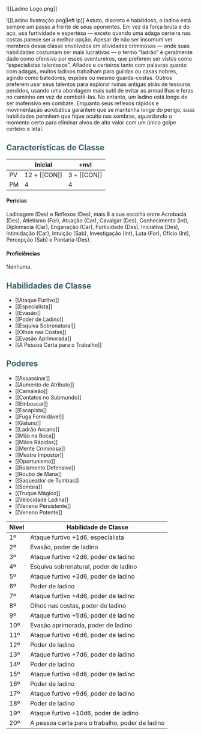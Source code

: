 ![[Ladino Logo.png]]

![[Ladino Ilustração.png|left lp]]
Astuto, discreto e habilidoso, o ladino está sempre um passo à frente de seus oponentes. Em vez da força bruta e do aço, usa furtividade e espertesa — exceto quando uma adaga certeira nas costas parece ser a melhor opção.
Apesar de não ser incomum ver membros dessa classe envolvidos em atividades criminosas — onde suas habilidades costumam ser mais lucrativas — o termo “ladrão” é geralmente dado como ofensivo por esses aventureiros, que preferem ser vistos como “especialistas talentosos”.
Afiados e certeiros tanto com palavras quanto com adagas, muitos ladinos trabalham para guildas ou casas nobres, agindo como batedores, espiões ou mesmo guarda-costas. Outros preferem usar seus talentos para explorar ruínas antigas atrás de tesouros perdidos, usando uma abordagem mais sutil de evitar as armadilhas e feras no caminho em vez de combatê-las.
No entanto, um ladino está longe de ser inofensivo em combate. Enquanto seus reflexos rápidos e movimentação acrobática garantem que se mantenha longe do perigo, suas habilidades permitem que fique oculto nas sombras, aguardando o momento certo para eliminar alvos de alto valor com um único golpe certeiro e letal.

## <span style="color:rgb(59, 98, 105)">Características de Classe</span>

|     | Inicial | +nvl |
| --- | ------- | ---- |
| PV  | 12 + [[CON‎]] | 3 + [[CON‎]] |
| PM  | 4       | 4    |

#### Perícias

Ladinagem (Des) e Reflexos (Des), mais 8 a sua escolha entre Acrobacia (Des), Atletismo (For), Atuação (Car), Cavalgar (Des), Conhecimento (Int), Diplomacia (Car), Enganação (Car), Furtividade (Des), Iniciativa (Des), Intimidação (Car), Intuição (Sab), Investigação (Int), Luta (For), Ofício (Int), Percepção (Sab) e Pontaria (Des).

#### Proficiências

Nenhuma.

## <span style="color:rgb(59, 98, 105)">Habilidades de Classe</span>

* [[Ataque Furtivo]]
* [[Especialista]]
* [[Evasão]]
* [[Poder de Ladino]]
* [[Esquiva Sobrenatural]]
* [[Olhos nas Costas]]
* [[Evasão Aprimorada]]
* [[A Pessoa Certa para o Trabalho]]

## <span style="color:rgb(59, 98, 105)">Poderes</span>

* [[Assassinar]]
* [[Aumento de Atributo]]
* [[Camaleão]]
* [[Contatos no Submundo]]
* [[Emboscar]]
* [[Escapista]]
* [[Fuga Formidável]]
* [[Gatuno]]
* [[Ladrão Arcano]]
* [[Mão na Boca]]
* [[Mãos Rápidas]]
* [[Mente Criminosa]]
* [[Mestre Impostor]]
* [[Oportunismo]]
* [[Rolamento Defensivo]]
* [[Roubo de Mana]]
* [[Saqueador de Tumbas]]
* [[Sombra]]
* [[Truque Mágico]]
* [[Velocidade Ladina]]
* [[Veneno Persistente]]
* [[Veneno Potente]]

| Nível | Habilidade de Classe                             |
|-------|-------------------------------------------------|
| 1º    | Ataque furtivo +1d6, especialista              |
| 2º    | Evasão, poder de ladino                         |
| 3º    | Ataque furtivo +2d6, poder de ladino            |
| 4º    | Esquiva sobrenatural, poder de ladino           |
| 5º    | Ataque furtivo +3d6, poder de ladino            |
| 6º    | Poder de ladino                                  |
| 7º    | Ataque furtivo +4d6, poder de ladino            |
| 8º    | Olhos nas costas, poder de ladino               |
| 9º    | Ataque furtivo +5d6, poder de ladino            |
| 10º   | Evasão aprimorada, poder de ladino              |
| 11º   | Ataque furtivo +6d6, poder de ladino            |
| 12º   | Poder de ladino                                  |
| 13º   | Ataque furtivo +7d6, poder de ladino            |
| 14º   | Poder de ladino                                  |
| 15º   | Ataque furtivo +8d6, poder de ladino            |
| 16º   | Poder de ladino                                  |
| 17º   | Ataque furtivo +9d6, poder de ladino            |
| 18º   | Poder de ladino                                  |
| 19º   | Ataque furtivo +10d6, poder de ladino           |
| 20º   | A pessoa certa para o trabalho, poder de ladino |
